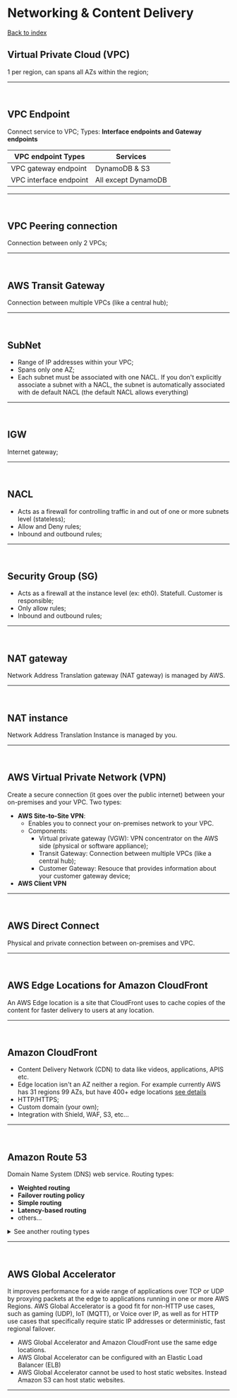 # Networking & Content Delivery

[Back to index](Index.md)

## Virtual Private Cloud (VPC)

1 per region, can spans all AZs within the region;

---

</br>

## VPC Endpoint

Connect service to VPC;
Types: **Interface endpoints and Gateway endpoints**

| VPC endpoint Types     | Services            |
| ---------------------- | ------------------- |
| VPC gateway endpoint   | DynamoDB & S3       |
| VPC interface endpoint | All except DynamoDB |

---

</br>

## VPC Peering connection

Connection between only 2 VPCs;

---

</br>

## AWS Transit Gateway

Connection between multiple VPCs (like a central hub);

---

</br>

## SubNet

- Range of IP addresses within your VPC;
- Spans only one AZ;
- Each subnet must be associated with one NACL. If you don't explicitly associate a subnet with a NACL, the subnet is automatically associated with de default NACL (the default NACL allows everything)

---

</br>

## IGW

Internet gateway;

---

</br>

## NACL

- Acts as a firewall for controlling traffic in and out of one or more subnets level (stateless);
- Allow and Deny rules;
- Inbound and outbound rules;

---

</br>

## Security Group (SG)

- Acts as a firewall at the instance level (ex: eth0). Statefull. Customer is responsible;
- Only allow rules;
- Inbound and outbound rules;

---

</br>

## NAT gateway

Network Address Translation gateway (NAT gateway) is managed by AWS.

---

</br>

## NAT instance

Network Address Translation Instance is managed by you.

---

</br>

## AWS Virtual Private Network (VPN)

Create a secure connection (it goes over the public internet) between your on-premises and your VPC. Two types:

- **AWS Site-to-Site VPN**:
  - Enables you to connect your on-premises network to your VPC.
  - Components:
    - Virtual private gateway (VGW): VPN concentrator on the AWS side (physical or software appliance);
    - Transit Gateway: Connection between multiple VPCs (like a central hub);
    - Customer Gateway: Resouce that provides information about your customer gateway device;
- **AWS Client VPN**

---

</br>

## AWS Direct Connect

Physical and private connection between on-premises and VPC.

---

</br>

## AWS Edge Locations for Amazon CloudFront

An AWS Edge location is a site that CloudFront uses to cache copies of the content for faster delivery to users at any location.

---

</br>

## Amazon CloudFront

- Content Delivery Network (CDN) to data like videos, applications, APIS etc.
- Edge location isn't an AZ neither a region. For example currently AWS has 31 regions 99 AZs, but have 400+ edge locations [see details](https://aws.amazon.com/about-aws/global-infrastructure/)
- HTTP/HTTPS;
- Custom domain (your own);
- Integration with Shield, WAF, S3, etc...

---

</br>

## Amazon Route 53

Domain Name System (DNS) web service. Routing types:

- **Weighted routing**
- **Failover routing policy**
- **Simple routing**
- **Latency-based routing**
- others...

<details>
<summary>
See another routing types
</summary>

![img](https://assets-pt.media.datacumulus.com/aws-clf-pt/assets/pt1-q12-i2.jpg)

</details>

---

</br>

## AWS Global Accelerator

It improves performance for a wide range of applications over TCP or UDP by proxying packets at the edge to applications running in one or more AWS Regions. AWS Global Accelerator is a good fit for non-HTTP use cases, such as gaming (UDP), IoT (MQTT), or Voice over IP, as well as for HTTP use cases that specifically require static IP addresses or deterministic, fast regional failover.

- AWS Global Accelerator and Amazon CloudFront use the same edge locations.
- AWS Global Accelerator can be configured with an Elastic Load Balancer (ELB)
- AWS Global Accelerator cannot be used to host static websites. Instead Amazon S3 can host static websites.

---

</br>
